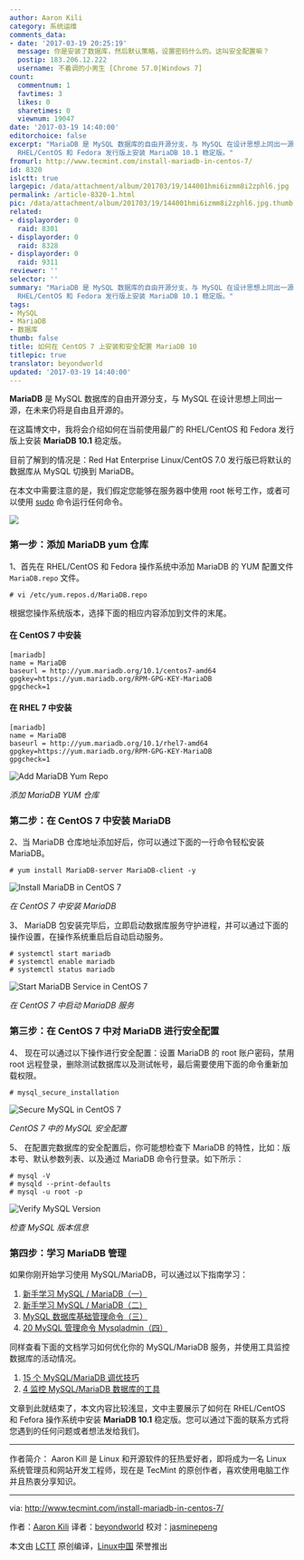```yaml
---
author: Aaron Kili
category: 系统运维
comments_data:
- date: '2017-03-19 20:25:19'
  message: 你是安装了数据库，然后默认策略，设置密码什么的。这叫安全配置嘛？
  postip: 183.206.12.222
  username: 不着调的小男生 [Chrome 57.0|Windows 7]
count:
  commentnum: 1
  favtimes: 3
  likes: 0
  sharetimes: 0
  viewnum: 19047
date: '2017-03-19 14:40:00'
editorchoice: false
excerpt: "MariaDB 是 MySQL 数据库的自由开源分支，与 MySQL 在设计思想上同出一源，在未来仍将是自由且开源的。\r\n在这篇博文中，我将会介绍如何在当前使用最广的
  RHEL/CentOS 和 Fedora 发行版上安装 MariaDB 10.1 稳定版。"
fromurl: http://www.tecmint.com/install-mariadb-in-centos-7/
id: 8320
islctt: true
largepic: /data/attachment/album/201703/19/144001hmi6izmm8i2zphl6.jpg
permalink: /article-8320-1.html
pic: /data/attachment/album/201703/19/144001hmi6izmm8i2zphl6.jpg.thumb.jpg
related:
- displayorder: 0
  raid: 8301
- displayorder: 0
  raid: 8328
- displayorder: 0
  raid: 9311
reviewer: ''
selector: ''
summary: "MariaDB 是 MySQL 数据库的自由开源分支，与 MySQL 在设计思想上同出一源，在未来仍将是自由且开源的。\r\n在这篇博文中，我将会介绍如何在当前使用最广的
  RHEL/CentOS 和 Fedora 发行版上安装 MariaDB 10.1 稳定版。"
tags:
- MySQL
- MariaDB
- 数据库
thumb: false
title: 如何在 CentOS 7 上安装和安全配置 MariaDB 10
titlepic: true
translator: beyondworld
updated: '2017-03-19 14:40:00'
---
```


**MariaDB** 是 MySQL 数据库的自由开源分支，与 MySQL 在设计思想上同出一源，在未来仍将是自由且开源的。


在这篇博文中，我将会介绍如何在当前使用最广的 RHEL/CentOS 和 Fedora 发行版上安装 **MariaDB 10.1** 稳定版。


目前了解到的情况是：Red Hat Enterprise Linux/CentOS 7.0 发行版已将默认的数据库从 MySQL 切换到 MariaDB。


在本文中需要注意的是，我们假定您能够在服务器中使用 root 帐号工作，或者可以使用 [sudo](/tag-sudo.html) 命令运行任何命令。


![](/data/attachment/album/201703/19/144001hmi6izmm8i2zphl6.jpg)


### 第一步：添加 MariaDB yum 仓库


1、首先在 RHEL/CentOS 和 Fedora 操作系统中添加 MariaDB 的 YUM 配置文件 `MariaDB.repo` 文件。



```
# vi /etc/yum.repos.d/MariaDB.repo

```

根据您操作系统版本，选择下面的相应内容添加到文件的末尾。


#### 在 CentOS 7 中安装



```
[mariadb]
name = MariaDB
baseurl = http://yum.mariadb.org/10.1/centos7-amd64
gpgkey=https://yum.mariadb.org/RPM-GPG-KEY-MariaDB
gpgcheck=1

```

#### 在 RHEL 7 中安装



```
[mariadb]
name = MariaDB
baseurl = http://yum.mariadb.org/10.1/rhel7-amd64
gpgkey=https://yum.mariadb.org/RPM-GPG-KEY-MariaDB
gpgcheck=1

```

![Add MariaDB Yum Repo](/data/attachment/album/201703/19/144012uubuocipoplkzoli.png)


*添加 MariaDB YUM 仓库*


### 第二步：在 CentOS 7 中安装 MariaDB


2、当 MariaDB 仓库地址添加好后，你可以通过下面的一行命令轻松安装 MariaDB。



```
# yum install MariaDB-server MariaDB-client -y

```

![Install MariaDB in CentOS 7](/data/attachment/album/201703/19/144012nex5zynrd8sk8fyx.png)


*在 CentOS 7 中安装 MariaDB*


3、 MariaDB 包安装完毕后，立即启动数据库服务守护进程，并可以通过下面的操作设置，在操作系统重启后自动启动服务。



```
# systemctl start mariadb
# systemctl enable mariadb
# systemctl status mariadb

```

![Start MariaDB Service in CentOS 7](/data/attachment/album/201703/19/144013azx4pcpwpk46068x.png)


*在 CentOS 7 中启动 MariaDB 服务*


### 第三步：在 CentOS 7 中对 MariaDB 进行安全配置


4、 现在可以通过以下操作进行安全配置：设置 MariaDB 的 root 账户密码，禁用 root 远程登录，删除测试数据库以及测试帐号，最后需要使用下面的命令重新加载权限。



```
# mysql_secure_installation

```

![Secure MySQL in CentOS 7](/data/attachment/album/201703/19/144013ynjjvord6ooworoo.png)


*CentOS 7 中的 MySQL 安全配置*


5、 在配置完数据库的安全配置后，你可能想检查下 MariaDB 的特性，比如：版本号、默认参数列表、以及通过 MariaDB 命令行登录。如下所示：



```
# mysql -V
# mysqld --print-defaults
# mysql -u root -p

```

![Verify MySQL Version](/data/attachment/album/201703/19/144014orauutoflr7fme4r.png)


*检查 MySQL 版本信息*


### 第四步：学习 MariaDB 管理


如果你刚开始学习使用 MySQL/MariaDB，可以通过以下指南学习：


1. [新手学习 MySQL / MariaDB（一）](http://www.tecmint.com/learn-mysql-mariadb-for-beginners/)
2. [新手学习 MySQL / MariaDB（二）](http://www.tecmint.com/learn-mysql-mariadb-advance-functions-sql-queries/)
3. [MySQL 数据库基础管理命令（三）](http://www.tecmint.com/gliding-through-database-mysql-in-a-nutshell-part-i/)
4. [20 MySQL 管理命令 Mysqladmin（四）](http://www.tecmint.com/mysqladmin-commands-for-database-administration-in-linux/)


同样查看下面的文档学习如何优化你的 MySQL/MariaDB 服务，并使用工具监控数据库的活动情况。


1. [15 个 MySQL/MariaDB 调优技巧](/article-5730-1.html)
2. [4 监控 MySQL/MariaDB 数据库的工具](http://www.tecmint.com/mysql-performance-monitoring/)


文章到此就结束了，本文内容比较浅显，文中主要展示了如何在 RHEL/CentOS 和 Fefora 操作系统中安装 **MariaDB 10.1** 稳定版。您可以通过下面的联系方式将您遇到的任何问题或者想法发给我们。




---


作者简介： Aaron Kill 是 Linux 和开源软件的狂热爱好者，即将成为一名 Linux 系统管理员和网站开发工程师，现在是 TecMint 的原创作者，喜欢使用电脑工作并且热衷分享知识。




---


via: <http://www.tecmint.com/install-mariadb-in-centos-7/>


作者：[Aaron Kili](http://www.tecmint.com/author/aaronkili/) 译者：[beyondworld](https://github.com/beyondworld) 校对：[jasminepeng](https://github.com/jasminepeng)


本文由 [LCTT](https://github.com/LCTT/TranslateProject) 原创编译，[Linux中国](https://linux.cn/) 荣誉推出